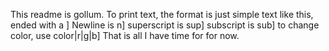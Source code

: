 This readme is gollum.
To print text, the format is just simple text like this, ended with a ]
Newline is n]
superscript is sup]
subscript is sub]
to change color, use color|r|g|b]
That is all I have time for for now.